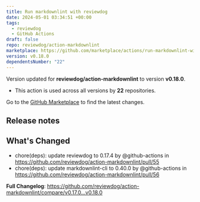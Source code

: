 ```yaml
---
title: Run markdownlint with reviewdog
date: 2024-05-01 03:34:51 +00:00
tags:
  - reviewdog
  - GitHub Actions
draft: false
repo: reviewdog/action-markdownlint
marketplace: https://github.com/marketplace/actions/run-markdownlint-with-reviewdog
version: v0.18.0
dependentsNumber: "22"
---
```



Version updated for **reviewdog/action-markdownlint** to version **v0.18.0**.
- This action is used across all versions by **22** repositories.

Go to the [GitHub Marketplace](https://github.com/marketplace/actions/run-markdownlint-with-reviewdog) to find the latest changes.

## Release notes

## What's Changed
* chore(deps): update reviewdog to 0.17.4 by @github-actions in https://github.com/reviewdog/action-markdownlint/pull/55
* chore(deps): update markdownlint-cli to 0.40.0 by @github-actions in https://github.com/reviewdog/action-markdownlint/pull/56


**Full Changelog**: https://github.com/reviewdog/action-markdownlint/compare/v0.17.0...v0.18.0
